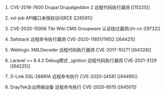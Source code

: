1. CVE-2018-7600  Drupal Drupalgeddon 2 远程代码执行漏洞
[[15225]]

2. xxl-job API接口未授权访问RCE
[[26591]]

3. CVE-2020-15906 Tiki Wiki CMS Groupware 认证绕过漏洞/zh-cn
[[9732]]

4. Saltstack 远程命令执行漏洞 CVE-2020-11651/11652
[[64421]]

5. Weblogic XMLDecoder 远程代码执行漏洞 CVE-2017-10271
[[64326]]

6. Laravel <= 8.4.2 Debug模式 _ignition 远程代码执行漏洞 CVE-2021-3129
[[64225]]

7. D-Link DSL-28881A 远程命令执行 CVE-2020-24581
[[64495]]

8. DrayTek企业网络设备 远程命令执行 CVE-2020-8515
[[64501]]

